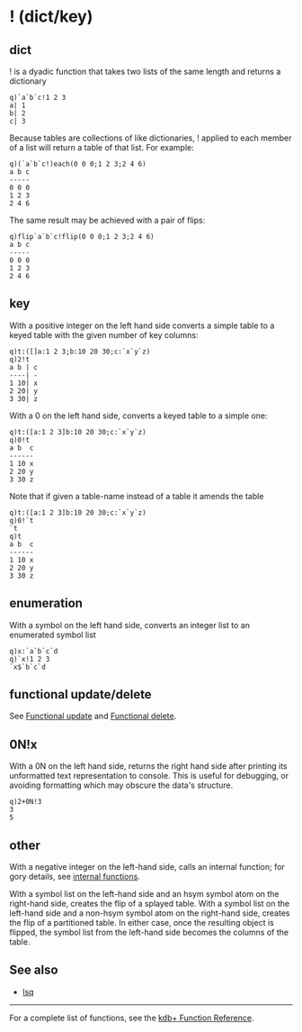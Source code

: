 ! (dict/key)
============

dict
----

! is a dyadic function that takes two lists of the same length and returns a dictionary

    q)`a`b`c!1 2 3
    a| 1
    b| 2
    c| 3

Because tables are collections of like dictionaries, ! applied to each member of a list will return a table of that list. For example:

    q)(`a`b`c!)each(0 0 0;1 2 3;2 4 6)
    a b c
    -----
    0 0 0
    1 2 3
    2 4 6

The same result may be achieved with a pair of flips:

    q)flip`a`b`c!flip(0 0 0;1 2 3;2 4 6)
    a b c
    -----
    0 0 0
    1 2 3
    2 4 6

key
---

With a positive integer on the left hand side converts a simple table to a keyed table with the given number of key columns:

    q)t:([]a:1 2 3;b:10 20 30;c:`x`y`z)
    q)2!t
    a b | c
    ----| -
    1 10| x
    2 20| y
    3 30| z

With a 0 on the left hand side, converts a keyed table to a simple one:

    q)t:([a:1 2 3]b:10 20 30;c:`x`y`z)
    q)0!t
    a b  c
    ------
    1 10 x
    2 20 y
    3 30 z

Note that if given a table-name instead of a table it amends the table

    q)t:([a:1 2 3]b:10 20 30;c:`x`y`z)
    q)0!`t
    `t
    q)t
    a b  c
    ------
    1 10 x
    2 20 y
    3 30 z

enumeration
-----------

With a symbol on the left hand side, converts an integer list to an enumerated symbol list

    q)x:`a`b`c`d
    q)`x!1 2 3
    `x$`b`c`d

functional update/delete
------------------------

See [Functional update](JB:QforMortals2/queries_q_sql#Functional_update "wikilink") and [Functional delete](JB:QforMortals2/queries_q_sql#Functional_delete "wikilink").

0N!x
----

With a 0N on the left hand side, returns the right hand side after printing its unformatted text representation to console. This is useful for debugging, or avoiding formatting which may obscure the data's structure.

    q)2+0N!3
    3
    5

other
-----

With a negative integer on the left-hand side, calls an internal function; for gory details, see [internal functions](Reference/BangSymbolInternalFunction "wikilink").

With a symbol list on the left-hand side and an hsym symbol atom on the right-hand side, creates the flip of a splayed table. With a symbol list on the left-hand side and a non-hsym symbol atom on the right-hand side, creates the flip of a partitioned table. In either case, once the resulting object is flipped, the symbol list from the left-hand side becomes the columns of the table.

See also
--------

-   [lsq](Reference/lsq "wikilink")

------------------------------------------------------------------------

For a complete list of functions, see the [kdb+ Function Reference](Reference "wikilink").

